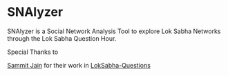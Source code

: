 # SNAlyzer
SNAlyzer is a Social Network Analysis Tool to explore Lok Sabha Networks through the Lok Sabha Question Hour.



Special Thanks to 

[Sammit Jain](https://github.com/sammitjain) for their work in [LokSabha-Questions](https://github.com/sammitjain/loksabha-questions)

